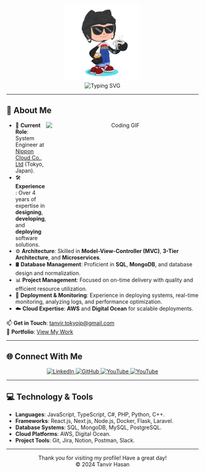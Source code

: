 <div align="center">
    <img src="https://raw.githubusercontent.com/AhmedFathyDev/AhmedFathyDev/main/GitHub.png" alt="GitHub Octocat Drinking a Cup of Coffee" height="200">
</div>

<div align="center">
    <img src="https://readme-typing-svg.herokuapp.com?color=%236FDA44&size=32&center=true&vCenter=true&width=600&height=50&lines=System+Engineer;Based+in+Tokyo+Japan;Building+Efficient+%26+Scalable+Systems;Collaboration+%26+Teamwork+Enthusiast;Deploy+systems,+performed+real-time+monitoring" alt="Typing SVG" />
</div>


---

## 👋 About Me

<a target="_blank" align="center">
  <img align="right" top="500" height="300" width="400" alt="Coding GIF" src="https://media.giphy.com/media/SWoSkN6DxTszqIKEqv/giphy.gif">
</a>

- 🔭 **Current Role**: System Engineer at [Nippon Cloud Co., Ltd](https://www.nipponcloud.com/) (Tokyo, Japan).  
- 🛠️ **Experience**: Over 4 years of expertise in **designing**, **developing**, and **deploying** software solutions.  
- ⚙️ **Architecture**: Skilled in **Model-View-Controller (MVC)**, **3-Tier Architecture**, and **Microservices**.  
- 🛢️ **Database Management**: Proficient in **SQL**, **MongoDB**, and database design and normalization.  
- 📊 **Project Management**: Focused on on-time delivery with quality and efficient resource utilization.  
- 🌱 **Deployment & Monitoring**: Experience in deploying systems, real-time monitoring, analyzing logs, and performance optimization.  
- ☁️ **Cloud Expertise**: **AWS** and **Digital Ocean** for scalable deployments.  

📫 **Get in Touch**: [tanvir.tokyojp@gmail.com](mailto:tanvir.tokyojp@gmail.com)  
📄 **Portfolio**: [View My Work](https://tanvir-hasan-tanshen.com/)  

---

## 🌐 Connect With Me  

<div align="center">
    <a href="https://www.linkedin.com/in/tanvirhasantanshen/" target="_blank">
        <img src="https://img.icons8.com/doodle/40/000000/linkedin--v2.png" alt="LinkedIn">
    </a>
    <a href="https://github.com/tanvirhasan2019" target="_blank">
        <img src="https://img.icons8.com/doodle/40/000000/github--v1.png" alt="GitHub">
    </a>
    <a href="https://www.youtube.com/playlist?list=PLFRcSjcCh8K4Buy_Oze2qJdx91Jb6kGtX" target="_blank">
        <img src="https://img.icons8.com/doodle/40/000000/youtube--v2.png" alt="YouTube">
    </a>
   <a href="https://tanvir-hasan-tanshen.com" target="_blank">
       <img height="40" width="40" src="https://cdn-icons-png.flaticon.com/512/8698/8698873.png" alt="YouTube">
   </a>
</div>

---

## 💻 Technology & Tools  

- **Languages**: JavaScript, TypeScript, C#, PHP, Python, C++.  
- **Frameworks**: React.js, Next.js, Node.js, Docker, Flask, Laravel.  
- **Database Systems**: SQL, MongoDB, MySQL, PostgreSQL.  
- **Cloud Platforms**: AWS, Digital Ocean.  
- **Project Tools**: Git, Jira, Notion, Postman, Slack.  

---

<div align="center">
  Thank you for visiting my profile!  
  Have a great day!  
  <br/>
  &copy; 2024 Tanvir Hasan
</div>
